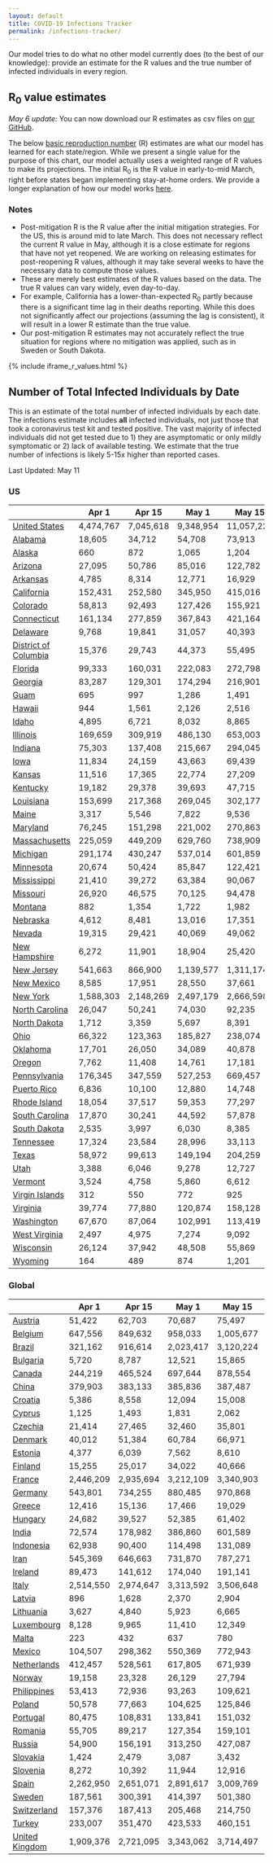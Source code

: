 ```yaml
---
layout: default
title: COVID-19 Infections Tracker
permalink: /infections-tracker/
---
```


Our model tries to do what no other model currently does (to the best of our knowledge): provide an estimate for the R values and the true number of infected individuals in every region.

## R<sub>0</sub> value estimates

*May 6 update:* You can now download our R estimates as csv files on [our GitHub](https://github.com/youyanggu/covid19_projections/tree/master/r_values).

The below [basic reproduction number](https://en.wikipedia.org/wiki/Basic_reproduction_number) (R) estimates are what our model has learned for each state/region. While we present a single value for the purpose of this chart, our model actually uses a weighted range of R values to make its projections. The initial R<sub>0</sub> is the R value in early-to-mid March, right before states began implementing stay-at-home orders. We provide a longer explanation of how our model works [here](/model-details).

### Notes

* Post-mitigation R is the R value after the initial mitigation strategies. For the US, this is around mid to late March. This does not necessary reflect the current R value in May, although it is a close estimate for regions that have not yet reopened. We are working on releasing estimates for post-reopening R values, although it may take several weeks to have the necessary data to compute those values.
* These are merely best estimates of the R values based on the data. The true R values can vary widely, even day-to-day.
* For example, California has a lower-than-expected R<sub>0</sub> partly because there is a significant time lag in their deaths reporting. While this does not significantly affect our projections (assuming the lag is consistent), it will result in a lower R estimate than the true value.
* Our post-mitigation R estimates may not accurately reflect the true situation for regions where no mitigation was applied, such as in Sweden or South Dakota.

{% include iframe_r_values.html %}

## Number of Total Infected Individuals by Date
This is an estimate of the total number of infected individuals by each date. The infections estimate includes **all** infected individuals, not just those that took a coronavirus test kit and tested positive. The vast majority of infected individuals did not get tested due to 1) they are asymptomatic or only mildly symptomatic or 2) lack of available testing. We estimate that the true number of infections is likely 5-15x higher than reported cases.

Last Updated: May 11

### US

|                                |     Apr 1 |    Apr 15 |     May 1 |     May 15 |      Jun 1 |     Jun 15 |      Jul 1 |     Jul 15 |      Aug 1 |
|--------------------------------|-----------|-----------|-----------|------------|------------|------------|------------|------------|------------|
| [United States](/us)           | 4,474,767 | 7,045,618 | 9,348,954 | 11,057,227 | 13,064,820 | 14,855,770 | 16,956,633 | 18,538,124 | 19,901,821 |
| [Alabama](/us-al)              |    18,605 |    34,712 |    54,708 |     73,913 |    104,530 |    136,856 |    172,002 |    196,904 |    218,514 |
| [Alaska](/us-ak)               |       660 |       872 |     1,065 |      1,204 |      1,327 |      1,387 |      1,411 |      1,414 |      1,414 |
| [Arizona](/us-az)              |    27,095 |    50,786 |    85,016 |    122,782 |    192,520 |    275,311 |    365,848 |    428,997 |    482,488 |
| [Arkansas](/us-ar)             |     4,785 |     8,314 |    12,771 |     16,929 |     23,052 |     28,994 |     35,343 |     39,829 |     43,781 |
| [California](/us-ca)           |   152,431 |   252,580 |   345,950 |    415,016 |    489,189 |    555,062 |    648,942 |    735,752 |    825,932 |
| [Colorado](/us-co)             |    58,813 |    92,493 |   127,426 |    155,921 |    194,823 |    233,817 |    276,876 |    306,963 |    332,496 |
| [Connecticut](/us-ct)          |   161,134 |   277,859 |   367,843 |    421,164 |    465,697 |    495,275 |    525,814 |    546,450 |    562,135 |
| [Delaware](/us-de)             |     9,768 |    19,841 |    31,057 |     40,393 |     51,072 |     60,615 |     73,478 |     84,199 |     93,897 |
| [District of Columbia](/us-dc) |    15,376 |    29,743 |    44,373 |     55,495 |     67,148 |     76,698 |     88,526 |     97,518 |    104,863 |
| [Florida](/us-fl)              |    99,333 |   160,031 |   222,083 |    272,798 |    344,190 |    419,787 |    507,946 |    573,389 |    632,806 |
| [Georgia](/us-ga)              |    83,287 |   129,301 |   174,294 |    216,901 |    277,012 |    323,888 |    366,990 |    394,077 |    416,487 |
| [Guam](/us-gu)                 |       695 |       997 |     1,286 |      1,491 |      1,677 |      1,788 |      1,861 |      1,889 |      1,906 |
| [Hawaii](/us-hi)               |       944 |     1,561 |     2,126 |      2,516 |      2,867 |      3,073 |      3,201 |      3,239 |      3,253 |
| [Idaho](/us-id)                |     4,895 |     6,721 |     8,032 |      8,865 |      9,660 |     10,121 |     10,389 |     10,466 |     10,495 |
| [Illinois](/us-il)             |   169,659 |   309,919 |   486,130 |    653,003 |    870,688 |  1,094,602 |  1,439,146 |  1,729,670 |  1,973,111 |
| [Indiana](/us-in)              |    75,303 |   137,408 |   215,667 |    294,045 |    428,154 |    575,864 |    722,560 |    813,739 |    881,786 |
| [Iowa](/us-ia)                 |    11,834 |    24,159 |    43,663 |     69,439 |    119,294 |    165,214 |    208,906 |    236,552 |    258,717 |
| [Kansas](/us-ks)               |    11,516 |    17,365 |    22,774 |     27,209 |     32,999 |     37,721 |     42,165 |     45,021 |     47,387 |
| [Kentucky](/us-ky)             |    19,182 |    29,378 |    39,693 |     47,715 |     56,345 |     63,632 |     73,082 |     81,349 |     89,758 |
| [Louisiana](/us-la)            |   153,699 |   217,368 |   269,045 |    302,177 |    336,911 |    363,731 |    389,115 |    404,913 |    417,024 |
| [Maine](/us-me)                |     3,317 |     5,546 |     7,822 |      9,536 |     11,445 |     12,914 |     14,299 |     15,156 |     15,830 |
| [Maryland](/us-md)             |    76,245 |   151,298 |   221,002 |    270,863 |    322,020 |    364,600 |    420,101 |    465,951 |    507,485 |
| [Massachusetts](/us-ma)        |   225,059 |   449,209 |   629,760 |    738,909 |    832,595 |    896,643 |    964,394 |  1,010,842 |  1,046,421 |
| [Michigan](/us-mi)             |   291,174 |   430,247 |   537,014 |    601,859 |    657,641 |    695,211 |    733,473 |    760,838 |    784,462 |
| [Minnesota](/us-mn)            |    20,674 |    50,424 |    85,847 |    122,421 |    186,505 |    248,037 |    307,496 |    345,943 |    377,003 |
| [Mississippi](/us-ms)          |    21,410 |    39,272 |    63,384 |     90,067 |    139,018 |    190,328 |    240,359 |    272,271 |    297,174 |
| [Missouri](/us-mo)             |    26,920 |    46,575 |    70,125 |     94,478 |    134,860 |    173,032 |    211,363 |    237,274 |    259,331 |
| [Montana](/us-mt)              |       882 |     1,354 |     1,722 |      1,982 |      2,241 |      2,390 |      2,478 |      2,505 |      2,516 |
| [Nebraska](/us-ne)             |     4,612 |     8,481 |    13,016 |     17,351 |     23,592 |     28,999 |     34,286 |     37,744 |     40,638 |
| [Nevada](/us-nv)               |    19,315 |    29,421 |    40,069 |     49,062 |     61,440 |     72,572 |     83,824 |     91,442 |     97,876 |
| [New Hampshire](/us-nh)        |     6,272 |    11,901 |    18,904 |     25,420 |     35,070 |     45,918 |     59,450 |     69,519 |     78,554 |
| [New Jersey](/us-nj)           |   541,663 |   866,900 | 1,139,577 |  1,311,174 |  1,459,065 |  1,559,461 |  1,665,613 |  1,736,538 |  1,788,288 |
| [New Mexico](/us-nm)           |     8,585 |    17,951 |    28,550 |     37,661 |     50,687 |     64,527 |     80,683 |     92,397 |    102,698 |
| [New York](/us-ny)             | 1,588,303 | 2,148,269 | 2,497,179 |  2,666,598 |  2,784,074 |  2,849,504 |  2,907,589 |  2,944,021 |  2,971,345 |
| [North Carolina](/us-nc)       |    26,047 |    50,241 |    74,030 |     92,235 |    113,658 |    134,430 |    161,166 |    182,291 |    202,555 |
| [North Dakota](/us-nd)         |     1,712 |     3,359 |     5,697 |      8,391 |     12,852 |     16,844 |     20,785 |     23,386 |     25,592 |
| [Ohio](/us-oh)                 |    66,322 |   123,363 |   185,827 |    238,074 |    299,383 |    356,959 |    440,671 |    516,673 |    592,359 |
| [Oklahoma](/us-ok)             |    17,701 |    26,050 |    34,089 |     40,878 |     49,210 |     55,469 |     60,981 |     64,247 |     66,811 |
| [Oregon](/us-or)               |     7,762 |    11,408 |    14,761 |     17,181 |     19,614 |     21,514 |     23,761 |     25,636 |     27,532 |
| [Pennsylvania](/us-pa)         |   176,345 |   347,559 |   527,253 |    669,457 |    826,236 |    964,313 |  1,152,079 |  1,308,454 |  1,448,068 |
| [Puerto Rico](/us-pr)          |     6,836 |    10,100 |    12,880 |     14,748 |     16,492 |     17,728 |     19,006 |     19,956 |     20,850 |
| [Rhode Island](/us-ri)         |    18,054 |    37,517 |    59,353 |     77,297 |     98,245 |    117,495 |    140,192 |    155,258 |    166,756 |
| [South Carolina](/us-sc)       |    17,870 |    30,241 |    44,592 |     57,878 |     78,924 |    101,444 |    126,307 |    144,340 |    160,427 |
| [South Dakota](/us-sd)         |     2,535 |     3,997 |     6,030 |      8,385 |     12,362 |     15,953 |     19,522 |     21,916 |     23,984 |
| [Tennessee](/us-tn)            |    17,324 |    23,584 |    28,996 |     33,113 |     37,438 |     40,126 |     41,946 |     42,711 |     43,154 |
| [Texas](/us-tx)                |    58,972 |    99,613 |   149,194 |    204,259 |    299,565 |    386,872 |    474,549 |    534,457 |    587,154 |
| [Utah](/us-ut)                 |     3,388 |     6,046 |     9,278 |     12,727 |     18,265 |     23,212 |     28,170 |     31,542 |     34,513 |
| [Vermont](/us-vt)              |     3,524 |     4,758 |     5,860 |      6,612 |      7,284 |      7,681 |      7,940 |      8,036 |      8,083 |
| [Virgin Islands](/us-vi)       |       312 |       550 |       772 |        925 |      1,061 |      1,137 |      1,178 |      1,185 |      1,186 |
| [Virginia](/us-va)             |    39,774 |    77,880 |   120,874 |    158,128 |    204,800 |    252,733 |    329,659 |    401,608 |    471,806 |
| [Washington](/us-wa)           |    67,670 |    87,064 |   102,991 |    113,419 |    123,085 |    130,165 |    138,201 |    144,732 |    151,147 |
| [West Virginia](/us-wv)        |     2,497 |     4,975 |     7,274 |      9,092 |     11,291 |     12,960 |     14,452 |     15,339 |     16,030 |
| [Wisconsin](/us-wi)            |    26,124 |    37,942 |    48,508 |     55,869 |     62,953 |     68,171 |     73,876 |     78,342 |     82,673 |
| [Wyoming](/us-wy)              |       164 |       489 |       874 |      1,201 |      1,556 |      1,778 |      1,928 |      1,981 |      2,005 |

### Global

|                                   |     Apr 1 |    Apr 15 |     May 1 |    May 15 |     Jun 1 |    Jun 15 |     Jul 1 |    Jul 15 |      Aug 1 |
|-----------------------------------|-----------|-----------|-----------|-----------|-----------|-----------|-----------|-----------|------------|
| [Austria](/austria)               |    51,422 |    62,703 |    70,687 |    75,497 |    80,122 |    83,038 |    85,206 |    86,373 |     87,318 |
| [Belgium](/belgium)               |   647,556 |   849,632 |   958,033 | 1,005,677 | 1,042,208 | 1,063,539 | 1,080,024 | 1,089,496 |  1,097,138 |
| [Brazil](/brazil)                 |   321,162 |   916,614 | 2,023,417 | 3,120,224 | 4,596,247 | 5,967,540 | 7,722,503 | 9,395,585 | 11,501,976 |
| [Bulgaria](/bulgaria)             |     5,720 |     8,787 |    12,521 |    15,865 |    20,652 |    25,551 |    31,342 |    36,222 |     41,940 |
| [Canada](/canada)                 |   244,219 |   465,524 |   697,644 |   878,554 | 1,076,394 | 1,250,784 | 1,490,646 | 1,700,450 |  1,920,812 |
| [China](/china)                   |   379,903 |   383,133 |   385,836 |   387,487 |   388,657 |   388,995 |   389,097 |   389,122 |    389,131 |
| [Croatia](/croatia)               |     5,386 |     8,558 |    12,094 |    15,008 |    18,782 |    22,221 |    26,017 |    29,053 |     32,467 |
| [Cyprus](/cyprus)                 |     1,125 |     1,493 |     1,831 |     2,062 |     2,276 |     2,387 |     2,435 |     2,444 |      2,446 |
| [Czechia](/czechia)               |    21,414 |    27,465 |    32,460 |    35,801 |    38,996 |    40,781 |    41,751 |    42,028 |     42,151 |
| [Denmark](/denmark)               |    40,012 |    51,384 |    60,784 |    66,971 |    73,363 |    77,787 |    81,571 |    83,972 |     86,192 |
| [Estonia](/estonia)               |     4,377 |     6,039 |     7,562 |     8,610 |     9,595 |    10,119 |    10,371 |    10,420 |     10,434 |
| [Finland](/finland)               |    15,255 |    25,017 |    34,022 |    40,666 |    48,901 |    56,455 |    64,884 |    71,679 |     79,300 |
| [France](/france)                 | 2,446,209 | 2,935,694 | 3,212,109 | 3,340,903 | 3,446,414 | 3,514,026 | 3,572,442 | 3,610,511 |  3,645,101 |
| [Germany](/germany)               |   543,801 |   734,255 |   880,485 |   970,868 | 1,066,247 | 1,142,702 | 1,221,836 | 1,282,624 |  1,347,725 |
| [Greece](/greece)                 |    12,416 |    15,136 |    17,466 |    19,029 |    20,580 |    21,532 |    22,176 |    22,477 |     22,694 |
| [Hungary](/hungary)               |    24,682 |    39,527 |    52,385 |    61,402 |    72,232 |    82,041 |    92,958 |   101,778 |    111,695 |
| [India](/india)                   |    72,574 |   178,982 |   386,860 |   601,589 |   909,954 | 1,226,519 | 1,695,023 | 2,241,587 |  3,158,744 |
| [Indonesia](/indonesia)           |    62,938 |    90,400 |   114,498 |   131,089 |   147,048 |   157,328 |   166,295 |   172,258 |    177,900 |
| [Iran](/iran)                     |   545,369 |   646,663 |   731,870 |   787,271 |   837,185 |   867,486 |   893,068 |   909,687 |    924,740 |
| [Ireland](/ireland)               |    89,473 |   141,612 |   174,040 |   191,141 |   207,217 |   218,835 |   229,757 |   237,364 |    244,763 |
| [Italy](/italy)                   | 2,514,550 | 2,974,647 | 3,313,592 | 3,506,648 | 3,689,608 | 3,819,833 | 3,938,345 | 4,017,654 |  4,090,865 |
| [Latvia](/latvia)                 |       896 |     1,628 |     2,370 |     2,904 |     3,441 |     3,761 |     3,961 |     4,025 |      4,053 |
| [Lithuania](/lithuania)           |     3,627 |     4,840 |     5,923 |     6,665 |     7,384 |     7,794 |     8,028 |     8,103 |      8,141 |
| [Luxembourg](/luxembourg)         |     8,128 |     9,965 |    11,410 |    12,349 |    13,243 |    13,751 |    14,041 |    14,145 |     14,202 |
| [Malta](/malta)                   |       223 |       432 |       637 |       780 |       914 |       987 |     1,024 |     1,029 |      1,030 |
| [Mexico](/mexico)                 |   104,507 |   298,362 |   550,369 |   772,943 | 1,051,735 | 1,293,057 | 1,585,595 | 1,858,356 |  2,212,107 |
| [Netherlands](/netherlands)       |   412,457 |   528,561 |   617,805 |   671,939 |   726,839 |   768,167 |   807,461 |   834,823 |    861,145 |
| [Norway](/norway)                 |    19,158 |    23,328 |    26,129 |    27,794 |    29,361 |    30,288 |    30,887 |    31,149 |     31,323 |
| [Philippines](/philippines)       |    53,413 |    72,936 |    93,263 |   109,621 |   127,860 |   141,555 |   155,734 |   167,075 |    179,807 |
| [Poland](/poland)                 |    50,578 |    77,663 |   104,625 |   125,846 |   154,116 |   182,224 |   215,038 |   242,396 |    273,998 |
| [Portugal](/portugal)             |    80,475 |   108,831 |   133,841 |   151,032 |   169,505 |   182,941 |   195,143 |   203,302 |    211,122 |
| [Romania](/romania)               |    55,705 |    89,217 |   127,354 |   159,101 |   200,334 |   237,666 |   278,436 |   310,479 |    345,373 |
| [Russia](/russia)                 |    54,900 |   156,191 |   313,250 |   427,087 |   534,615 |   605,404 |   672,394 |   722,070 |    774,336 |
| [Slovakia](/slovakia)             |     1,424 |     2,479 |     3,087 |     3,432 |     3,756 |     3,949 |     4,079 |     4,132 |      4,167 |
| [Slovenia](/slovenia)             |     8,272 |    10,392 |    11,944 |    12,916 |    13,851 |    14,410 |    14,777 |    14,946 |     15,068 |
| [Spain](/spain)                   | 2,262,950 | 2,651,071 | 2,891,617 | 3,009,769 | 3,107,899 | 3,169,012 | 3,219,540 | 3,250,853 |  3,278,012 |
| [Sweden](/sweden)                 |   187,561 |   300,391 |   414,397 |   501,380 |   591,895 |   654,466 |   713,178 |   754,507 |    794,140 |
| [Switzerland](/switzerland)       |   157,376 |   187,413 |   205,468 |   214,750 |   222,913 |   228,030 |   232,140 |   234,665 |    236,937 |
| [Turkey](/turkey)                 |   233,007 |   351,470 |   423,533 |   460,151 |   488,258 |   505,133 |   519,711 |   529,129 |    538,045 |
| [United Kingdom](/united-kingdom) | 1,909,376 | 2,721,095 | 3,343,062 | 3,714,497 | 4,088,136 | 4,371,887 | 4,632,209 | 4,801,808 |  4,952,446 |
